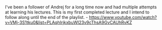 I've been a follower of Andrej for a long time now and had multiple attempts at learning his lectures. This is my first completed lecture and I intend to follow along until the end of the playlist. - https://www.youtube.com/watch?v=VMj-3S1tku0&list=PLAqhIrjkxbuWI23v9cThsA9GvCAUhRvKZ
